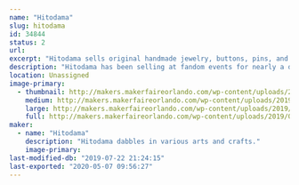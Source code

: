 ```yaml
---
name: "Hitodama"
slug: hitodama
id: 34844
status: 2
url: 
excerpt: "Hitodama sells original handmade jewelry, buttons, pins, and art."
description: "Hitodama has been selling at fandom events for nearly a decade. Their pins and accessories are original designs, including a line of enamel pins. Their art includes original works in several media, prints, and fanart. They will have a short story or two. They will hopefully be carrying a line of metal wands. The enclosed photo is from Lumi-con 2018."
location: Unassigned
image-primary:
  - thumbnail: http://makers.makerfaireorlando.com/wp-content/uploads/2019/07/makerfaireexample-150x150.jpg
    medium: http://makers.makerfaireorlando.com/wp-content/uploads/2019/07/makerfaireexample-300x225.jpg
    large: http://makers.makerfaireorlando.com/wp-content/uploads/2019/07/makerfaireexample-1024x768.jpg
    full: http://makers.makerfaireorlando.com/wp-content/uploads/2019/07/makerfaireexample.jpg
maker:
  - name: "Hitodama"
    description: "Hitodama dabbles in various arts and crafts."
    image-primary: 
last-modified-db: "2019-07-22 21:24:15"
last-exported: "2020-05-07 09:56:27"
---
```

